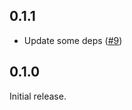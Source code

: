 ## 0.1.1

- Update some deps ([#9])

[#9]: https://github.com/JohnTitor/rpg/pull/9

## 0.1.0

Initial release.
